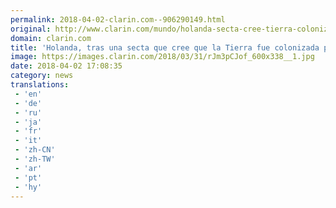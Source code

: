 ```yaml
---
permalink: 2018-04-02-clarin.com--906290149.html
original: http://www.clarin.com/mundo/holanda-secta-cree-tierra-colonizada-extraterrestres_0_r1LknRJoz.html
domain: clarin.com
title: 'Holanda, tras una secta que cree que la Tierra fue colonizada por extraterrestres'
image: https://images.clarin.com/2018/03/31/rJm3pCJof_600x338__1.jpg
date: 2018-04-02 17:08:35
category: news
translations: 
 - 'en'
 - 'de'
 - 'ru'
 - 'ja'
 - 'fr'
 - 'it'
 - 'zh-CN'
 - 'zh-TW'
 - 'ar'
 - 'pt'
 - 'hy'
---
```


